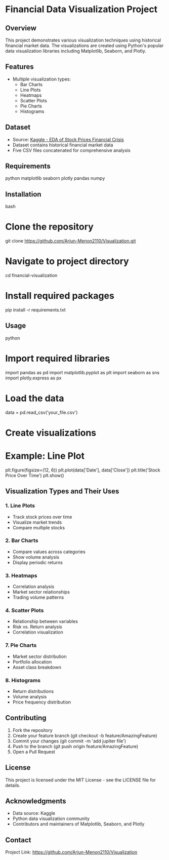 # Financial Data Visualization Project

## Overview
This project demonstrates various visualization techniques using historical financial market data. The visualizations are created using Python's popular data visualization libraries including Matplotlib, Seaborn, and Plotly.

## Features
- Multiple visualization types:
  - Bar Charts
  - Line Plots
  - Heatmaps
  - Scatter Plots
  - Pie Charts
  - Histograms

## Dataset
- Source: [Kaggle - EDA of Stock Prices Financial Crisis](https://www.kaggle.com/code/tomasmantero/eda-of-stock-prices-financial-crisis/input)
- Dataset contains historical financial market data
- Five CSV files concatenated for comprehensive analysis

## Requirements
python
matplotlib
seaborn
plotly
pandas
numpy


## Installation
bash
# Clone the repository
git clone https://github.com/Arjun-Menon2110/Visualization.git

# Navigate to project directory
cd financial-visualization

# Install required packages
pip install -r requirements.txt


## Usage
python
# Import required libraries
import pandas as pd
import matplotlib.pyplot as plt
import seaborn as sns
import plotly.express as px

# Load the data
data = pd.read_csv('your_file.csv')

# Create visualizations
# Example: Line Plot
plt.figure(figsize=(12, 6))
plt.plot(data['Date'], data['Close'])
plt.title('Stock Price Over Time')
plt.show()


## Visualization Types and Their Uses

### 1. Line Plots
- Track stock prices over time
- Visualize market trends
- Compare multiple stocks

### 2. Bar Charts
- Compare values across categories
- Show volume analysis
- Display periodic returns

### 3. Heatmaps
- Correlation analysis
- Market sector relationships
- Trading volume patterns

### 4. Scatter Plots
- Relationship between variables
- Risk vs. Return analysis
- Correlation visualization


### 7. Pie Charts
- Market sector distribution
- Portfolio allocation
- Asset class breakdown

### 8. Histograms
- Return distributions
- Volume analysis
- Price frequency distribution

## Contributing
1. Fork the repository
2. Create your feature branch (git checkout -b feature/AmazingFeature)
3. Commit your changes (git commit -m 'add jupiter file')
4. Push to the branch (git push origin feature/AmazingFeature)
5. Open a Pull Request

## License
This project is licensed under the MIT License - see the LICENSE file for details.

## Acknowledgments
- Data source: Kaggle
- Python data visualization community
- Contributors and maintainers of Matplotlib, Seaborn, and Plotly

## Contact
Project Link: https://github.com/Arjun-Menon2110/Visualization 
